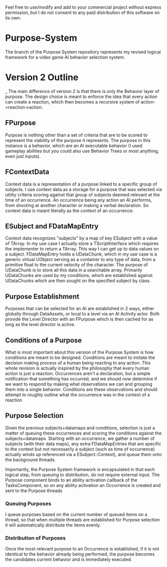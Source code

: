 Feel free to use/modify and add to your commercial project without express permission, but I do not consent to any paid distribution of this software on its own.

# Purpose-System
The branch of the Purpose System repository represents my revised logical framework for a video game AI behavior selection system.

# Version 2 Outline

_ The main difference of version 2 is that there is only the Behavior layer of purpose. The design choice is meant to enforce the idea that every action can create a reaction, which then becomes a recursive system of action->reaction->action.

## FPurpose

Purpose is nothing other than a set of criteria that are to be scored to represent the viability of the purpose it represents. The purpose in this instance is a behavior, which are an AI executable behavior (I used gameplay abilities but you could also use Behavior Trees or most anything, even just inputs).

## FContextData

Context data is a representation of a purpose linked to a specific group of subjects. I use context data as a storage for a purpose that was selected via utility criteria scoring against that group of subjects deemed relevant at the time of an occurrence. An occurrence being any action an AI performs, from shooting at another character or making a verbal declaration. So context data is meant literally as the context of an occurrence.

## ESubject and FDataMapEntry

Context data recognizes "subjects" by a map of key ESubject with a value of TArray<FDataMapEntry>. In my use case I actually store a TScriptInterface<IDataMapInterface> which requires the implementer to return a TArray<FDataMapEntry>. This way I can get up to data values on a subject. FDataMapEntry holds a UDataChunk, which in my use case is a generic virtual UObject serving as a container to any type of data, from a primitive float to the current velocity of the character. The purpose of UDataChunk is to store all this data in a searchable array. Primarily UDataChunks are used by my conditions, which are established against UDataChunks which are then sought on the specified subject by class.

## Purpose Establishment
  
Purposes that can be selected for an AI are established in 2 ways, either globally through DataAssets, or local to a level via an AI Activity actor. Both provide the Level Director with an FPurpose which is then cached for as long as the level director is active.
  
## Conditions of a Purpose

What is most important about this version of the Purpose System is how conditions are meant to be designed. Conditions are meant to imitate the decision making process of a human being reacting to any action. This whole revision is actually inspired by the philosophy that every human action is just a reaction. Occurrences aren't a declaration, but a simple notification that something has occurred, and we should now determine if we want to respond by making what observations we can and grouping them into a single behavior. Conditions are these observations and should attempt to roughly outline what the occurrence was in the context of a reaction

## Purpose Selection

Given the previous subjects+datamaps and conditions, selection is just a matter of queuing these occurrences and scoring the conditions against the subjects+datamaps. Starting with an occurrence, we gather a number of subjects (with their data maps), any extra FDataMapEntries that are specific to the context but not necessarily a subject (such as time of occurrence) actually winds up referenced via a ESubject::Context), and queue them onto the background threads. 

Importantly, the Purpose System framework is encapsulated in that each logical step, from queuing to distribution, do not require external input. The Purpose component binds to an ability activation callback of the TasksComponent, so on any ability activation an Occurrence is created and sent to the Purpose threads
  
### Queuing Purposes

I queue purposes based on the current number of queued items on a thread, so that when multiple threads are established for Purpose selection it will automatically distribute the items evenly.
  
  
### Distribution of Purposes

Once the most relevant purpose to an Occurrence is established, if it is not identical to the behavior already being performed, the purpose becomes the candidates current behavior and is immediately executed.
